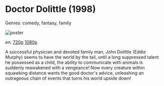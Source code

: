 # Doctor Dolittle (1998)

Genres: comedy, fantasy, family

![poster](http://image.tmdb.org/t/p/w500/ebomUCgc1QhtuxWiEHnmJlesv2g.jpg)

en:
  [720p](magnet:?xt=urn:btih:19947D29E44C02A43D66F862279A615C041D4C41&tr=udp://glotorrents.pw:6969/announce&tr=udp://tracker.opentrackr.org:1337/announce&tr=udp://torrent.gresille.org:80/announce&tr=udp://tracker.openbittorrent.com:80&tr=udp://tracker.coppersurfer.tk:6969&tr=udp://tracker.leechers-paradise.org:6969&tr=udp://p4p.arenabg.ch:1337&tr=udp://tracker.internetwarriors.net:1337)
  [1080p](magnet:?xt=urn:btih:A97246CAB108AAA3EBA86EC20C4E0FB6832CC890&tr=udp://glotorrents.pw:6969/announce&tr=udp://tracker.opentrackr.org:1337/announce&tr=udp://torrent.gresille.org:80/announce&tr=udp://tracker.openbittorrent.com:80&tr=udp://tracker.coppersurfer.tk:6969&tr=udp://tracker.leechers-paradise.org:6969&tr=udp://p4p.arenabg.ch:1337&tr=udp://tracker.internetwarriors.net:1337)
  


A successful physician and devoted family man, John Dolittle (Eddie Murphy) seems to have the world by the tail, until a long suppressed talent he possessed as a child, the ability to communicate with animals is suddenly reawakened with a vengeance! Now every creature within squawking distance wants the good doctor's advice, unleashing an outrageous chain of events that turns his world upside down!